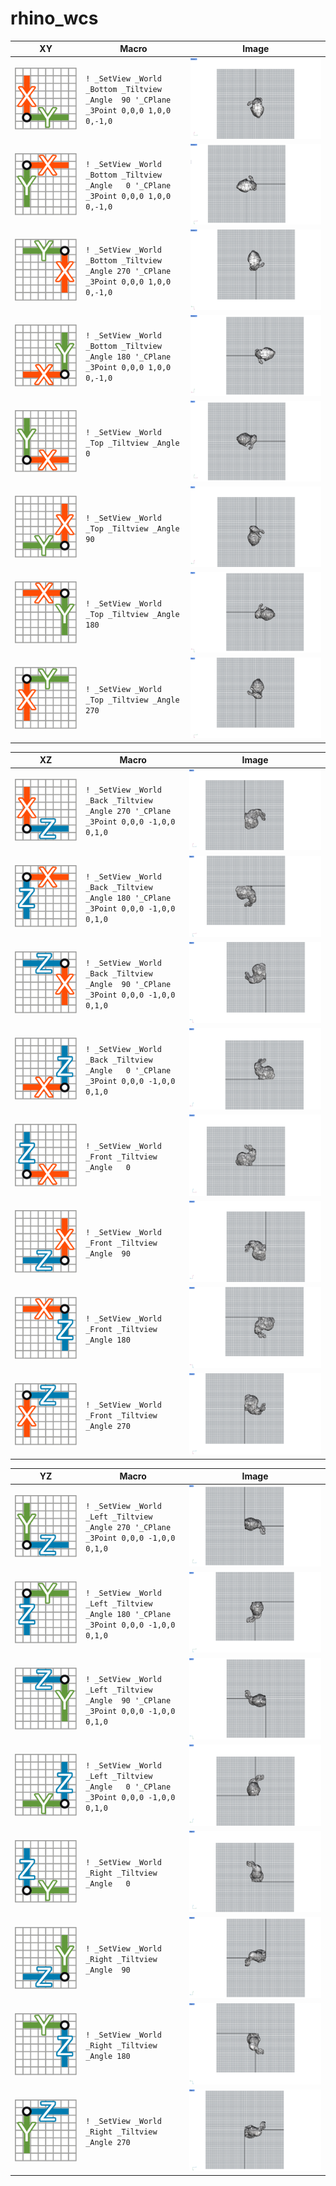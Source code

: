 # rhino_wcs

| XY | Macro | Image |
|------|-------|-------|
|<img src="svg/01.svg">|`! _SetView _World _Bottom _Tiltview _Angle  90 '_CPlane _3Point 0,0,0 1,0,0 0,-1,0`|<img src="img/01.jpg">|
|<img src="svg/02.svg">|`! _SetView _World _Bottom _Tiltview _Angle   0 '_CPlane _3Point 0,0,0 1,0,0 0,-1,0`|<img src="img/02.jpg">|
|<img src="svg/03.svg">|`! _SetView _World _Bottom _Tiltview _Angle 270 '_CPlane _3Point 0,0,0 1,0,0 0,-1,0`|<img src="img/03.jpg">|
|<img src="svg/04.svg">|`! _SetView _World _Bottom _Tiltview _Angle 180 '_CPlane _3Point 0,0,0 1,0,0 0,-1,0`|<img src="img/04.jpg">|
|<img src="svg/05.svg">|`! _SetView _World _Top _Tiltview _Angle   0`|<img src="img/05.jpg">|
|<img src="svg/06.svg">|`! _SetView _World _Top _Tiltview _Angle  90`|<img src="img/06.jpg">|
|<img src="svg/07.svg">|`! _SetView _World _Top _Tiltview _Angle 180`|<img src="img/07.jpg">|
|<img src="svg/08.svg">|`! _SetView _World _Top _Tiltview _Angle 270`|<img src="img/08.jpg">|

| XZ | Macro |Image |
|------|-------|-------|
|<img src="svg/09.svg">|`! _SetView _World _Back _Tiltview _Angle 270 '_CPlane _3Point 0,0,0 -1,0,0 0,1,0`|<img src="img/09.jpg">|
|<img src="svg/10.svg">|`! _SetView _World _Back _Tiltview _Angle 180 '_CPlane _3Point 0,0,0 -1,0,0 0,1,0`|<img src="img/10.jpg">|
|<img src="svg/11.svg">|`! _SetView _World _Back _Tiltview _Angle  90 '_CPlane _3Point 0,0,0 -1,0,0 0,1,0`|<img src="img/11.jpg">|
|<img src="svg/12.svg">|`! _SetView _World _Back _Tiltview _Angle   0 '_CPlane _3Point 0,0,0 -1,0,0 0,1,0`|<img src="img/12.jpg">|
|<img src="svg/13.svg">|`! _SetView _World _Front _Tiltview _Angle   0`|<img src="img/13.jpg">|
|<img src="svg/14.svg">|`! _SetView _World _Front _Tiltview _Angle  90`|<img src="img/14.jpg">|
|<img src="svg/15.svg">|`! _SetView _World _Front _Tiltview _Angle 180`|<img src="img/15.jpg">|
|<img src="svg/16.svg">|`! _SetView _World _Front _Tiltview _Angle 270`|<img src="img/16.jpg">|

| YZ | Macro |Image |
|------|-------|-------|
|<img src="svg/17.svg">|`! _SetView _World _Left _Tiltview _Angle 270 '_CPlane _3Point 0,0,0 -1,0,0 0,1,0`|<img src="img/17.jpg">|
|<img src="svg/18.svg">|`! _SetView _World _Left _Tiltview _Angle 180 '_CPlane _3Point 0,0,0 -1,0,0 0,1,0`|<img src="img/18.jpg">|
|<img src="svg/19.svg">|`! _SetView _World _Left _Tiltview _Angle  90 '_CPlane _3Point 0,0,0 -1,0,0 0,1,0`|<img src="img/19.jpg">|
|<img src="svg/20.svg">|`! _SetView _World _Left _Tiltview _Angle   0 '_CPlane _3Point 0,0,0 -1,0,0 0,1,0`|<img src="img/20.jpg">|
|<img src="svg/21.svg">|`! _SetView _World _Right _Tiltview _Angle   0`|<img src="img/21.jpg">|
|<img src="svg/22.svg">|`! _SetView _World _Right _Tiltview _Angle  90`|<img src="img/22.jpg">|
|<img src="svg/23.svg">|`! _SetView _World _Right _Tiltview _Angle 180`|<img src="img/23.jpg">|
|<img src="svg/24.svg">|`! _SetView _World _Right _Tiltview _Angle 270`|<img src="img/24.jpg">|
